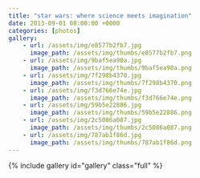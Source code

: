 ```yaml
---
title: "star wars: where science meets imagination"
date: 2013-09-01 08:00:00 +0000
categories: [photos]
gallery:
    - url: /assets/img/e8577b2fb7.jpg
      image_path: /assets/img/thumbs/e8577b2fb7.png
    - url: /assets/img/9baf5ea90a.jpg
      image_path: /assets/img/thumbs/9baf5ea90a.png
    - url: /assets/img/7f298b4370.jpg
      image_path: /assets/img/thumbs/7f298b4370.png
    - url: /assets/img/f3d766e74e.jpg
      image_path: /assets/img/thumbs/f3d766e74e.png
    - url: /assets/img/59b5e22886.jpg
      image_path: /assets/img/thumbs/59b5e22886.png
    - url: /assets/img/2c5086a087.jpg
      image_path: /assets/img/thumbs/2c5086a087.png
    - url: /assets/img/787ab1f86d.jpg
      image_path: /assets/img/thumbs/787ab1f86d.png
---
```

{% include gallery id="gallery" class="full" %}